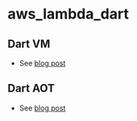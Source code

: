# aws_lambda_dart

## Dart VM
- See [blog post](https://mcgilldevtech.com/2019/05/Dart-on-AWS-Lambda/)


## Dart AOT
- See [blog post](https://mcgilldevtech.com/2019/06/Dart-AOT-and-AWS-API-Gateway/)